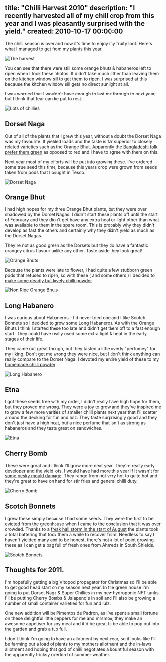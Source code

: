title: "Chilli Harvest 2010"
description: "I recently harvested all of my chill crop from this year and I was pleasantly surprised with the yield."
created: 2010-10-17 00:00:00
---

The chilli season is over and now it's time to enjoy my fruity loot.  Here's what I managed to get from my plants this year.

![The harvest](http://media.jamiecurle.com/uploads/2010/10/17/blogimage/The_harvest.850x600.jpg)

You can see that there were still some orange bhuts & habaneros left to ripen when I took these photos. It didn't take much other than leaving them on the kitchen window sill to get them to ripen. I was surprised at this because the kitchen window sill gets no direct sunlight at all.

I was worried that I wouldn't have enough to last me through to next year, but I think that fear can be put to rest...

![Lots of chillies](http://media.jamiecurle.com/uploads/2010/10/17/blogimage/Lots_of_chillies.850x600.jpg)

##  Dorset Naga

Out of all of the plants that I grew this year, without a doubt the Dorset Naga was my favourite. It yielded loads and the taste is far superior to closely related varieties such as the Orange Bhut.  Apparently the [Bangladeshi folk prefer them green](http://pepperfire.blogspot.com/2006/05/dorset-naga.html) as opposed to red and I have to agree with them on this. 

Next year most of my efforts will be put into growing these. I've ordered some true seed this time, because this years crop were grown from seeds taken from pods that I bought in Tesco.

![Dorset Naga](http://media.jamiecurle.com/uploads/2010/10/17/blogimage/Dorset_Naga.850x600.jpg)

##  Orange Bhut

I had high hopes for my three Orange Bhut plants, but they were over shadowed by the Dorset Nagas.  I didn't start these plants off until the start of February and they didn't get have any extra heat or light other than what was available to them in the spare room.  This is probably why they didn't develop as fast the others and certainly why they didn't yield as much as the Dorset Nagas. 

They're not as good green as the Dorsets but they do have a fantastic orangey citrus flavour unlike any other.  Taste aside they look great!

![Orange Bhuts](http://media.jamiecurle.com/uploads/2010/10/17/blogimage/Orange_Bhuts.850x600.jpg)

Because the plants were late to flower, I had quite a few stubborn green pods that refused to ripen, so with these ( and some others )  I decided to [make some deadly but lovely chilli powder](/posts/15-Homemade-Chilli-Powder)

![Non Ripe Orange Bhuts](http://media.jamiecurle.com/uploads/2010/10/17/blogimage/Non_Ripe_Orange_Bhuts.850x600.jpg)

##  Long Habanero

I was curious about Habaneros -  I'd never tried one and I like Scotch Bonnets so I decided to grow some Long Habaneros.  As with the Orange Bhuts I think I started these too late and didn't get them off to a fast enough start. They could have really used some extra light & heat in the early stages of their life.

They came out great though, but they tasted a little overly "perfumey" for my liking. Don't get me wrong they were nice, but I don't think anything can really compare to the Dorset Naga.  I devoted my entire yield of these to my [homemade chilli powder](/posts/15-Homemade-Chilli-Powder)

![Long Habanero](http://media.jamiecurle.com/uploads/2010/10/17/blogimage/Long_Habanero.850x600.jpg)

##  Etna

I got these seeds free with my order, I didn't really have high hope for them, but they proved me wrong.  They were a joy to grow and they've inspired me to grow a few more varities of smaller chilli plants next year that I'll scatter around the decking for fun and lulz.  They taste surprisingly good and they don't just have a high heat, but a nice perfume that isn't as strong as habaneros and they taste great on sandwiches.

![Etna](http://media.jamiecurle.com/uploads/2010/10/17/blogimage/Etna.850x600.jpg)

## Cherry Bomb

These were great and I think I'll grow more next year. They're really early developer and the yield lots. I would have had more this year if It wasn't for [some pesky mould damage](/posts/5-Disease-Overcrowding). They range from not very hot to quite hot and they're great to have on hand for stir fries and general chilli duty.

![Cherry Bomb](http://media.jamiecurle.com/uploads/2010/10/17/blogimage/Cherry_Bomb.850x600.jpg)

##  Scotch Bonnets

I grew these simply because I had some seeds. They were the first to be evicted from the greenhouse when I came to the conclusion that it was over crowded.  Thanks to a [freak hail storm in the start of August](http://www.flickr.com/photos/mr_curle/4881564345/in/set-72157623977185013) the plants took a total battering that took them a while to recover from. Needless to say I haven't  yielded many and to be honest, there's not a lot of point growing these as I can get a bag full of fresh ones from Ahmeds in South Shields. 

![Scotch Bonnets](http://media.jamiecurle.com/uploads/2010/10/17/blogimage/Scotch_Bonnets.850x600.jpg)

##  Thoughts for 2011.

I'm hopefully getting a big Vitopod propagator for Christmas so I'll be able to get good head start on my season next year. In the green house I'm going to put Dorset Naga & Super Chillies in my new hydroponic NFT tanks. I'll be putting Cherry Bombs & Jalapeno's in soil and I'll also be growing a number of small container varieties for fun and lulz.  

One new addition will be Pimentos de Padron, as I've spent a small fortune on these delightful little peppers for me and mrsmoo, they make an awesome appetiser for any meal and it'd be great to be able to pop out into the garden and grab a tub full.

I don't think I'm going to have an allotment by next year, so it looks like I'll be farming out a load of plants to my mothers allotment and the in-laws allotment and hoping that god of chilli negotiates a bountiful season with the apparently tricksy overlord of summer weather.
